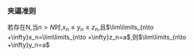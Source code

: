 ### 夹逼准则

若存在N,当$n>N$时,$x_n \le y_n \le z_n$,且$\lim\limits_{n\to +\infty}x_n=\lim\limits_{n\to +\infty}z_n=a$,则$\lim\limits_{n\to +\infty}y_n=a$

